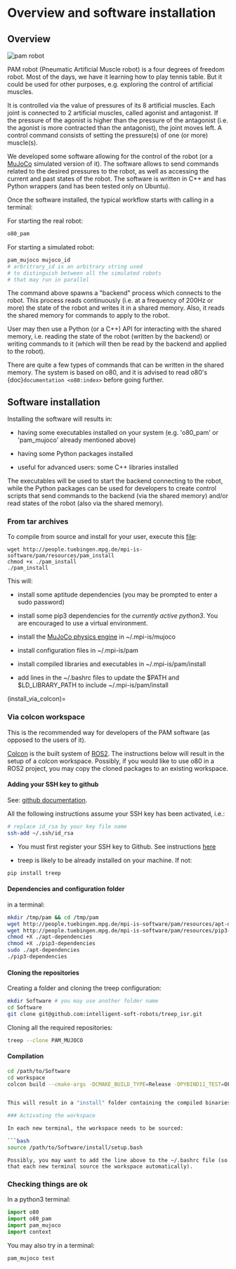 # Overview and software installation

## Overview

![pam robot](https://ei.is.tuebingen.mpg.de/uploads/publication/image/18667/2PAMcompressed.jpg)

PAM robot (Pneumatic Artificial Muscle robot) is a four degrees of freedom robot. Most of the days, we have it learning how to play tennis table. But it could be used for other purposes, e.g. exploring the control of artificial muscles.

It is controlled via the value of pressures of its 8 artificial muscles. Each joint is connected to 2 artificial muscles, called agonist and antagonist. If the pressure of the agonist is higher than the pressure of the antagonist (i.e. the agonist is more contracted than the antagonist), the joint moves left. A control command consists of setting the pressure(s) of one (or more) muscle(s).

We developed some software allowing for the control of the robot (or a [MuJoCo](http://www.mujoco.org/) simulated version of it). The software allows to send commands related to the desired pressures to the robot, as well as accessing the current and past states of the robot. The software is written in C++ and has Python wrappers (and has been tested only on Ubuntu).

Once the software installed, the typical workflow starts with calling in a terminal:

For starting the real robot:

```bash
o80_pam
```

For starting a simulated robot:

```bash
pam_mujoco mujoco_id
# arbritrary_id is an arbitrary string used
# to distinguish between all the simulated robots
# that may run in parallel
```

The command above spawns a "backend" process which connects to the robot. This process reads continuously (i.e. at a frequency of 200Hz or more) the state of the robot and writes it in a shared memory. Also, it reads the shared memory for commands to apply to the robot. 

User may then use a Python (or a C++) API for interacting with the shared memory, i.e. reading the state of the robot (written by the backend) or writing commands to it (which will then be read by the backend and applied to the robot).

There are quite a few types of commands that can be written in the shared memory. The system is based on o80, and it is advised to read o80's {doc}`documentation <o80:index>` before going further.

## Software installation 

Installing the software will results in:

- having some executables installed on your system (e.g. 'o80_pam' or 'pam_mujoco' already mentioned above)
 
- having some Python packages installed
 
- useful for advanced users: some C++ libraries installed

The executables will be used to start the backend connecting to the robot, while the Python packages can be used for developers to create control scripts that send commands to the backend (via the shared memory) and/or read states of the robot (also via the shared memory).

### From tar archives

To compile from source and install for your user, execute this [file](http://people.tuebingen.mpg.de/mpi-is-software/pam/resources/pam_install):

```
wget http://people.tuebingen.mpg.de/mpi-is-software/pam/resources/pam_install
chmod +x ./pam_install
./pam_install
```

This will:

- install some aptitude dependencies (you may be prompted to enter a sudo password)

- install some pip3 dependencies for the *currently active python3*. You are encouraged to use a virtual environment.

- install the [MuJoCo physics engine](https://mujoco.org/) in ~/.mpi-is/mujoco

- install configuration files in ~/.mpi-is/pam

- install compiled libraries and executables in ~/.mpi-is/pam/install
 
- add lines in the ~/.bashrc files to update the $PATH and $LD_LIBRARY_PATH to include ~/.mpi-is/pam/install
 
(install_via_colcon)=

### Via colcon workspace

This is the recommended way for developers of the PAM software (as opposed to the users of it).

[Colcon](https://colcon.readthedocs.io/en/released/) is the built system of [ROS2](https://docs.ros.org/en/foxy/index.html).
The instructions below will result in the setup of a colcon workspace. Possibly, if you would like to use o80 in a ROS2 project, you may copy the cloned packages to an existing workspace.

#### Adding your SSH key to github

See: [github documentation](https://help.github.com/en/github/authenticating-to-github/connecting-to-github-with-ssh).

All the following instructions assume your SSH key has been activated, i.e.:

```bash
# replace id_rsa by your key file name
ssh-add ~/.ssh/id_rsa
```

- You must first register your SSH key to Github. See instructions [here](https://docs.github.com/en/github/authenticating-to-github/generating-a-new-ssh-key-and-adding-it-to-the-ssh-agent)

- treep is likely to be already installed on your machine. If not:
```bash
pip install treep
```

#### Dependencies and configuration folder

in a terminal:

```bash
mkdir /tmp/pam && cd /tmp/pam
wget http://people.tuebingen.mpg.de/mpi-is-software/pam/resources/apt-dependencies
wget http://people.tuebingen.mpg.de/mpi-is-software/pam/resources/pip3-dependencies
chmod +X ./apt-dependencies
chmod +X ./pip3-dependencies
sudo ./apt-dependencies
./pip3-dependencies
```

#### Cloning the repositories

Creating a folder and cloning the treep configuration:

```bash
mkdir Software # you may use another folder name
cd Software
git clone git@github.com:intelligent-soft-robots/treep_isr.git
```

Cloning all the required repositories:

```bash
treep --clone PAM_MUJOCO
```

#### Compilation

```bash
cd /path/to/Software
cd workspace
colcon build --cmake-args -DCMAKE_BUILD_TYPE=Release -DPYBIND11_TEST=OFF --no-warn-unused-cli


This will result in a "install" folder containing the compiled binaries

### Activating the workspace

In each new terminal, the workspace needs to be sourced:

```bash
source /path/to/Software/install/setup.bash
```
```{note}
Possibly, you may want to add the line above to the ~/.bashrc file (so that each new terminal source the workspace automatically).
```

###  Checking things are ok

In a python3 terminal:

```python
import o80
import o80_pam
import pam_mujoco
import context
```
You may also try in a terminal:

```bash
pam_mujoco test
```
